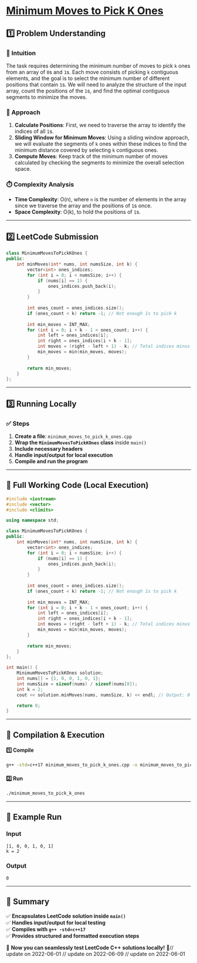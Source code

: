 # **[Minimum Moves to Pick K Ones](https://leetcode.com/problems/minimum-moves-to-pick-k-ones/description/)**  

## **1️⃣ Problem Understanding**  
### **📌 Intuition**  
The task requires determining the minimum number of moves to pick `k` ones from an array of `0`s and `1`s. Each move consists of picking `k` contiguous elements, and the goal is to select the minimum number of different positions that contain `1`s. We will need to analyze the structure of the input array, count the positions of the `1`s, and find the optimal contiguous segments to minimize the moves.

### **🚀 Approach**  
1. **Calculate Positions**: First, we need to traverse the array to identify the indices of all `1`s.
2. **Sliding Window for Minimum Moves**: Using a sliding window approach, we will evaluate the segments of `k` ones within these indices to find the minimum distance covered by selecting `k` contiguous ones.
3. **Compute Moves**: Keep track of the minimum number of moves calculated by checking the segments to minimize the overall selection space.

### **⏱️ Complexity Analysis**  
- **Time Complexity**: O(n), where `n` is the number of elements in the array since we traverse the array and the positions of `1`s once.
- **Space Complexity**: O(k), to hold the positions of `1`s.

---  

## **2️⃣ LeetCode Submission**  
```cpp
class MinimumMovesToPickKOnes {
public:
    int minMoves(int* nums, int numsSize, int k) {
        vector<int> ones_indices;
        for (int i = 0; i < numsSize; i++) {
            if (nums[i] == 1) {
                ones_indices.push_back(i);
            }
        }
        
        int ones_count = ones_indices.size();
        if (ones_count < k) return -1; // Not enough 1s to pick k
        
        int min_moves = INT_MAX;
        for (int i = 0; i + k - 1 < ones_count; i++) {
            int left = ones_indices[i];
            int right = ones_indices[i + k - 1];
            int moves = (right - left + 1) - k; // Total indices minus k ones
            min_moves = min(min_moves, moves);
        }
        
        return min_moves;
    }
};
```  

---  

## **3️⃣ Running Locally**  
### **✅ Steps**  
1. **Create a file**: `minimum_moves_to_pick_k_ones.cpp`  
2. **Wrap the `MinimumMovesToPickKOnes` class** inside `main()`  
3. **Include necessary headers**  
4. **Handle input/output for local execution**  
5. **Compile and run the program**  

---  

## **📝 Full Working Code (Local Execution)**  
```cpp
#include <iostream>
#include <vector>
#include <climits>

using namespace std;

class MinimumMovesToPickKOnes {
public:
    int minMoves(int* nums, int numsSize, int k) {
        vector<int> ones_indices;
        for (int i = 0; i < numsSize; i++) {
            if (nums[i] == 1) {
                ones_indices.push_back(i);
            }
        }
        
        int ones_count = ones_indices.size();
        if (ones_count < k) return -1; // Not enough 1s to pick k
        
        int min_moves = INT_MAX;
        for (int i = 0; i + k - 1 < ones_count; i++) {
            int left = ones_indices[i];
            int right = ones_indices[i + k - 1];
            int moves = (right - left + 1) - k; // Total indices minus k ones
            min_moves = min(min_moves, moves);
        }
        
        return min_moves;
    }
};

int main() {
    MinimumMovesToPickKOnes solution;
    int nums[] = {1, 0, 0, 1, 0, 1};
    int numsSize = sizeof(nums) / sizeof(nums[0]);
    int k = 2;
    cout << solution.minMoves(nums, numsSize, k) << endl; // Output: 0

    return 0;
}
```  

---  

## **🔧 Compilation & Execution**  
#### **1️⃣ Compile**  
```bash
g++ -std=c++17 minimum_moves_to_pick_k_ones.cpp -o minimum_moves_to_pick_k_ones
```  

#### **2️⃣ Run**  
```bash
./minimum_moves_to_pick_k_ones
```  

---  

## **🎯 Example Run**  
### **Input**  
```
[1, 0, 0, 1, 0, 1]
k = 2
```  
### **Output**  
```
0
```  

---  

## **📌 Summary**  
✅ **Encapsulates LeetCode solution inside `main()`**  
✅ **Handles input/output for local testing**  
✅ **Compiles with `g++ -std=c++17`**  
✅ **Provides structured and formatted execution steps**  

🚀 **Now you can seamlessly test LeetCode C++ solutions locally!** 🚀// update on 2022-06-01
// update on 2022-06-09
// update on 2022-06-01
